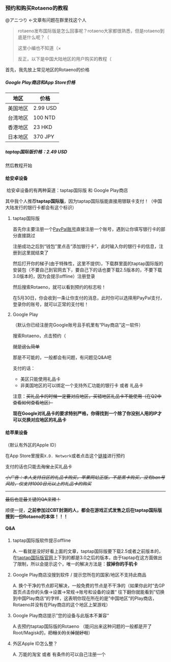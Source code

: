 ### 预约和购买Rotaeno的教程

@アニつり ←文章有问题在群里找这个人

> rotaeno发布国际版是怎么回事呢？rotaeno大家都很熟悉，但是rotaeno到底是什么呢？（
>
> 这里小编也不知道（×
>
> 反正，以下是中国大陆地区的用户购买的教程（

首先，我先放上常见地区的Rotaeno的价格

#####    Google Play商店和App Store价格

| 地区     | 价格     |
| -------- | -------- |
| 美国地区 | 2.99 USD |
| 台湾地区 | 100 NTD  |
| 香港地区 | 23 HKD   |
| 日本地区 | 370 JPY  |

 #####    taptap国际版价格：**2.49 USD**

然后教程开始

#### 给安卓设备

​    给安卓设备的有两种渠道：taptap国际版 和 Google Play商店

​    其中我个人推荐**taptap国际版**，因为taptap国际版能直接用银联卡支付！（中国大陆发行的银行卡都会有这个标识）

1. taptap国际版

   首先你主要注册一个[PayPal账号](https://paypal.com)直接注册一个账号，遇到让你填写银行卡的部分直接跳过

   注册成功之后到“钱包”里点击“添加银行卡”，此时输入你的银行卡的信息，注册到这里就结束了

   然后打开你的梯子(由于特殊性，这里不提供)，下载群里面的taptap国际版的安装包（不要自己到官网去下，要自己下的话也要下载2.5版本的，不要下载3.0版本的，因为会提示offline）注册登录

   然后搜索Rotaeno，就可以看到预约的标志啦！

   在5月30日，你会收到一条让你支付的消息，此时你可以选择用PayPal支付，登录你的账号，就可以正常的支付啦！

2. Google Play

   （默认你已经注册完Google账号且手机里有“Play商店”这一软件）

   搜索Rotaeno，点击预约（

   ~~就是这么简单~~

   那是不可能的，一般都会有问题，有问题见Q&A吧

   支付的话：

   - 美区只能使用礼品卡 
   - 非美国地区的可以绑定一个支持外汇功能的银行卡 或者 礼品卡

   注意：~~买礼品卡的时候一定要对应地区，买错地区礼品卡不能使用（在Q2中查看如何查看地区）~~

   **现在Google对礼品卡的要求特别严格，你得找到一个除了你没别人用的IP才可以兑换对应地区的礼品卡**

#### 给苹果设备

（默认有外区的Apple ID）

在App Store里搜索`X.D. Network`或者点击这个[链接](https://apps.apple.com/app/1614771445)进行预约

支付的话也只能去~~淘宝上~~买礼品卡 

*~~小广告：本人支持日区的礼品卡购买，苹果网站正版，不是黑卡购买，没有ban号风险，仅支持1000日元以上的礼品卡的购买~~*



---

~~最后也是最关键的QA来辣！~~

顺便一提，**之前参加过CBT封测的人，都会在游戏正式发售之后在taptap国际版搜到一份Rotaeno的本体！！！**

#### Q&A

1. taptap国际版软件提示offline

   A. 一看就是没好好看上面的文章，taptap国际版要下载2.5或者之前版本的，在[taptap国际版官网](https://taptap.io)上下到的都是3.0之后的版本，由于taptap在这方面做出了限制，所以会提示这个，唯一的解决方法是：**拔掉你的手机卡**

2. Google Play商店没搜到软件 / 提示您所在的国家/地区不支持此商品

   A. 换个干净的节点即可解决，一般免费的节点是不干净的（如果你此时“去GP首页点击你的头像→设置→常规→账号和设备的设置“ 往下翻你就能看到”切换到中国Play商店“的字样，这表明你现在所在的是”中国地区“的Play商店，Rotaeno并没有在Play商店的这个地区上架游戏）

3. Google Play商店提示”您的设备与此版本不兼容“

   A.去预约taptap国际版的Rotaeno
   （能问出来这种问题的一般都是开了Root/Magisk的，~~把相关的关掉就好啦~~）

4. 外区Apple ID怎么整？

   A. 万能的淘宝 或者 有条件的可以自己注册一个



